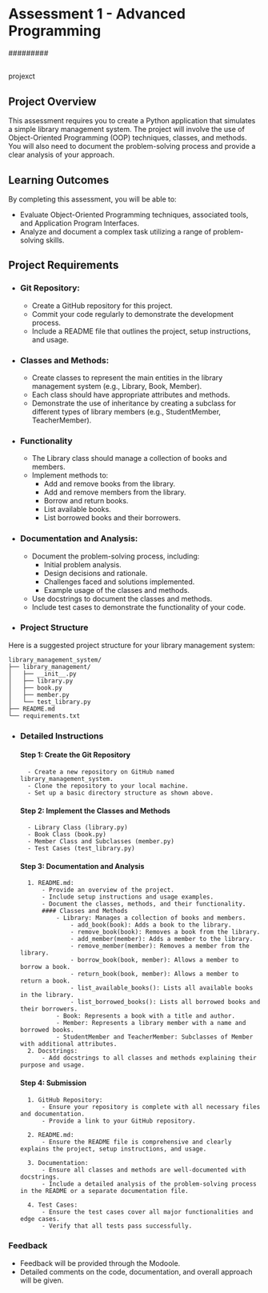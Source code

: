 # Assessment 1 - Advanced Programming
#########

##
projexct
## Project Overview
This assessment requires you to create a Python application that simulates a simple library management system. The project will involve the use of Object-Oriented Programming (OOP) techniques, classes, and methods. You will also need to document the problem-solving process and provide a clear analysis of your approach.

## Learning Outcomes
By completing this assessment, you will be able to:
- Evaluate Object-Oriented Programming techniques, associated tools, and Application Program Interfaces.
- Analyze and document a complex task utilizing a range of problem-solving skills.

## Project Requirements

- ### Git Repository:
    - Create a GitHub repository for this project.
    - Commit your code regularly to demonstrate the development process.
    - Include a README file that outlines the project, setup instructions, and usage.

- ### Classes and Methods:
    - Create classes to represent the main entities in the library management system (e.g., Library, Book, Member).
    - Each class should have appropriate attributes and methods.
    - Demonstrate the use of inheritance by creating a subclass for different types of library members (e.g., StudentMember, TeacherMember).

- ### Functionality
    - The Library class should manage a collection of books and members.
    - Implement methods to:
        - Add and remove books from the library.
        - Add and remove members from the library.
        - Borrow and return books.
        - List available books.
        - List borrowed books and their borrowers.

- ### Documentation and Analysis:
    - Document the problem-solving process, including:
        - Initial problem analysis.
        - Design decisions and rationale.
        - Challenges faced and solutions implemented.
        - Example usage of the classes and methods.
    - Use docstrings to document the classes and methods.
    - Include test cases to demonstrate the functionality of your code.

- ### Project Structure
Here is a suggested project structure for your library management system:
```
library_management_system/
├── library_management/
│   ├── __init__.py
│   ├── library.py
│   ├── book.py
│   ├── member.py
│   └── test_library.py
├── README.md
└── requirements.txt
```

- ### Detailed Instructions
    #### Step 1: Create the Git Repository
        - Create a new repository on GitHub named library_management_system.
        - Clone the repository to your local machine.
        - Set up a basic directory structure as shown above.

    #### Step 2: Implement the Classes and Methods
        - Library Class (library.py)
        - Book Class (book.py)
        - Member Class and Subclasses (member.py)
        - Test Cases (test_library.py)

    #### Step 3: Documentation and Analysis
        1. README.md:
            - Provide an overview of the project.
            - Include setup instructions and usage examples.
            - Document the classes, methods, and their functionality.
            #### Classes and Methods
                - Library: Manages a collection of books and members.
                    - add_book(book): Adds a book to the library.
                    - remove_book(book): Removes a book from the library.
                    - add_member(member): Adds a member to the library.
                    - remove_member(member): Removes a member from the library.
                    - borrow_book(book, member): Allows a member to borrow a book.
                    - return_book(book, member): Allows a member to return a book.
                    - list_available_books(): Lists all available books in the library.
                    - list_borrowed_books(): Lists all borrowed books and their borrowers.
                - Book: Represents a book with a title and author.
                - Member: Represents a library member with a name and borrowed books.
                - StudentMember and TeacherMember: Subclasses of Member with additional attributes.
        2. Docstrings:
            - Add docstrings to all classes and methods explaining their purpose and usage.

    #### Step 4: Submission
        1. GitHub Repository:
            - Ensure your repository is complete with all necessary files and documentation.
            - Provide a link to your GitHub repository.

        2. README.md:
            - Ensure the README file is comprehensive and clearly explains the project, setup instructions, and usage.

        3. Documentation:
            - Ensure all classes and methods are well-documented with docstrings.
            - Include a detailed analysis of the problem-solving process in the README or a separate documentation file.

        4. Test Cases:
            - Ensure the test cases cover all major functionalities and edge cases.
            - Verify that all tests pass successfully.

### Feedback
- Feedback will be provided through the Modoole.
- Detailed comments on the code, documentation, and overall approach will be given.
